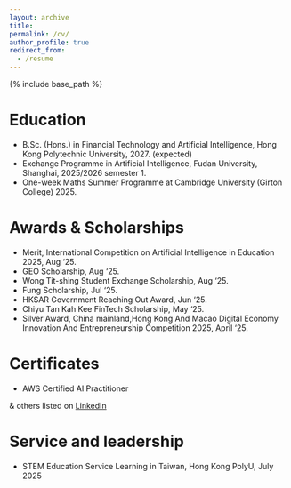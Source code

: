 ```yaml
---
layout: archive
title: 
permalink: /cv/
author_profile: true
redirect_from:
  - /resume
---
```


{% include base_path %}

Education
======
* B.Sc. (Hons.) in Financial Technology and Artificial Intelligence, Hong Kong Polytechnic University, 2027. (expected)
* Exchange Programme in Artificial Intelligence, Fudan University, Shanghai, 2025/2026 semester 1. 
* One-week Maths Summer Programme at Cambridge University (Girton College) 2025.

Awards & Scholarships
======
* Merit, International Competition on Artificial Intelligence in Education 2025, Aug ‘25.
* GEO Scholarship, Aug ‘25.
* Wong Tit-shing Student Exchange Scholarship, Aug ‘25.
* Fung Scholarship, Jul ‘25.
* HKSAR Government Reaching Out Award, Jun ‘25.
* Chiyu Tan Kah Kee FinTech Scholarship, May ‘25.
* Silver Award, China mainland,Hong Kong And Macao Digital Economy Innovation And Entrepreneurship Competition 2025, April ‘25.


Certificates
======
* AWS Certified AI Practitioner
  
& others listed on [LinkedIn](https://www.linkedin.com/in/ming-hin-lee-31a10331b/)



  
Service and leadership
======
* STEM Education Service Learning in Taiwan, Hong Kong PolyU, July 2025 
